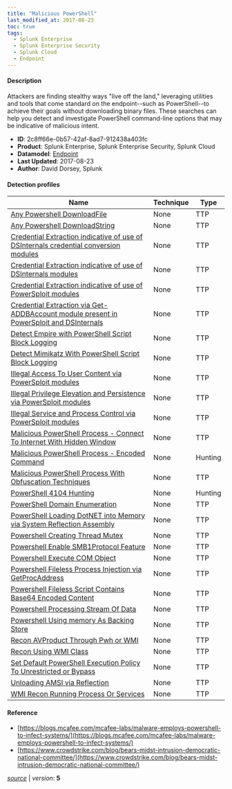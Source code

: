 ```yaml
---
title: "Malicious PowerShell"
last_modified_at: 2017-08-23
toc: true
tags:
  - Splunk Enterprise
  - Splunk Enterprise Security
  - Splunk Cloud
  - Endpoint
---
```


#### Description

Attackers are finding stealthy ways "live off the land," leveraging utilities and tools that come standard on the endpoint--such as PowerShell--to achieve their goals without downloading binary files. These searches can help you detect and investigate PowerShell command-line options that may be indicative of malicious intent.

- **ID**: 2c8ff66e-0b57-42af-8ad7-912438a403fc
- **Product**: Splunk Enterprise, Splunk Enterprise Security, Splunk Cloud
- **Datamodel**: [Endpoint](https://docs.splunk.com/Documentation/CIM/latest/User/Endpoint)
- **Last Updated**: 2017-08-23
- **Author**: David Dorsey, Splunk

#### Detection profiles

| Name        | Technique   | Type         |
| ----------- | ----------- |--------------|
| [Any Powershell DownloadFile](/endpoint/any_powershell_downloadfile/) | None | TTP |
| [Any Powershell DownloadString](/endpoint/any_powershell_downloadstring/) | None | TTP |
| [Credential Extraction indicative of use of DSInternals credential conversion modules](/endpoint/credential_extraction_indicative_of_use_of_dsinternals_credential_conversion_modules/) | None | TTP |
| [Credential Extraction indicative of use of DSInternals modules](/endpoint/credential_extraction_indicative_of_use_of_dsinternals_modules/) | None | TTP |
| [Credential Extraction indicative of use of PowerSploit modules](/endpoint/credential_extraction_indicative_of_use_of_powersploit_modules/) | None | TTP |
| [Credential Extraction via Get-ADDBAccount module present in PowerSploit and DSInternals](/endpoint/credential_extraction_via_get-addbaccount_module_present_in_powersploit_and_dsinternals/) | None | TTP |
| [Detect Empire with PowerShell Script Block Logging](/endpoint/detect_empire_with_powershell_script_block_logging/) | None | TTP |
| [Detect Mimikatz With PowerShell Script Block Logging](/endpoint/detect_mimikatz_with_powershell_script_block_logging/) | None | TTP |
| [Illegal Access To User Content via PowerSploit modules](/endpoint/illegal_access_to_user_content_via_powersploit_modules/) | None | TTP |
| [Illegal Privilege Elevation and Persistence via PowerSploit modules](/endpoint/illegal_privilege_elevation_and_persistence_via_powersploit_modules/) | None | TTP |
| [Illegal Service and Process Control via PowerSploit modules](/endpoint/illegal_service_and_process_control_via_powersploit_modules/) | None | TTP |
| [Malicious PowerShell Process - Connect To Internet With Hidden Window](/endpoint/malicious_powershell_process_-_connect_to_internet_with_hidden_window/) | None | TTP |
| [Malicious PowerShell Process - Encoded Command](/endpoint/malicious_powershell_process_-_encoded_command/) | None | Hunting |
| [Malicious PowerShell Process With Obfuscation Techniques](/endpoint/malicious_powershell_process_with_obfuscation_techniques/) | None | TTP |
| [PowerShell 4104 Hunting](/endpoint/powershell_4104_hunting/) | None | Hunting |
| [PowerShell Domain Enumeration](/endpoint/powershell_domain_enumeration/) | None | TTP |
| [PowerShell Loading DotNET into Memory via System Reflection Assembly](/endpoint/powershell_loading_dotnet_into_memory_via_system_reflection_assembly/) | None | TTP |
| [Powershell Creating Thread Mutex](/endpoint/powershell_creating_thread_mutex/) | None | TTP |
| [Powershell Enable SMB1Protocol Feature](/endpoint/powershell_enable_smb1protocol_feature/) | None | TTP |
| [Powershell Execute COM Object](/endpoint/powershell_execute_com_object/) | None | TTP |
| [Powershell Fileless Process Injection via GetProcAddress](/endpoint/powershell_fileless_process_injection_via_getprocaddress/) | None | TTP |
| [Powershell Fileless Script Contains Base64 Encoded Content](/endpoint/powershell_fileless_script_contains_base64_encoded_content/) | None | TTP |
| [Powershell Processing Stream Of Data](/endpoint/powershell_processing_stream_of_data/) | None | TTP |
| [Powershell Using memory As Backing Store](/endpoint/powershell_using_memory_as_backing_store/) | None | TTP |
| [Recon AVProduct Through Pwh or WMI](/endpoint/recon_avproduct_through_pwh_or_wmi/) | None | TTP |
| [Recon Using WMI Class](/endpoint/recon_using_wmi_class/) | None | TTP |
| [Set Default PowerShell Execution Policy To Unrestricted or Bypass](/endpoint/set_default_powershell_execution_policy_to_unrestricted_or_bypass/) | None | TTP |
| [Unloading AMSI via Reflection](/endpoint/unloading_amsi_via_reflection/) | None | TTP |
| [WMI Recon Running Process Or Services](/endpoint/wmi_recon_running_process_or_services/) | None | TTP |

#### Reference

* [https://blogs.mcafee.com/mcafee-labs/malware-employs-powershell-to-infect-systems/](https://blogs.mcafee.com/mcafee-labs/malware-employs-powershell-to-infect-systems/)
* [https://www.crowdstrike.com/blog/bears-midst-intrusion-democratic-national-committee/](https://www.crowdstrike.com/blog/bears-midst-intrusion-democratic-national-committee/)



[_source_](https://github.com/splunk/security_content/tree/develop/stories/malicious_powershell.yml) | _version_: **5**